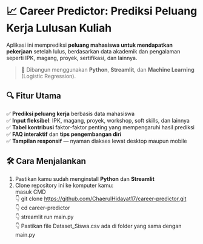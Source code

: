 # 📈 Career Predictor: Prediksi Peluang Kerja Lulusan Kuliah

Aplikasi ini memprediksi **peluang mahasiswa untuk mendapatkan pekerjaan** setelah lulus, berdasarkan data akademik dan pengalaman seperti IPK, magang, proyek, sertifikasi, dan lainnya.

> 🚀 Dibangun menggunakan **Python**, **Streamlit**, dan **Machine Learning** (Logistic Regression).
## 🔍 Fitur Utama

✅ **Prediksi peluang kerja** berbasis data mahasiswa  
✅ **Input fleksibel**: IPK, magang, proyek, workshop, soft skills, dan lainnya  
✅ **Tabel kontribusi** faktor-faktor penting yang mempengaruhi hasil prediksi  
✅ **FAQ interaktif** dan **tips pengembangan diri**  
✅ **Tampilan responsif** — nyaman diakses lewat desktop maupun mobile

## 🛠️ Cara Menjalankan

1. Pastikan kamu sudah menginstall **Python** dan **Streamlit**
2. Clone repository ini ke komputer kamu: <br>
   masuk CMD<br>
   👇
   git clone https://github.com/ChaerulHidayat17/career-predictor.git <br>
   👇
   cd career-predictor <br>
   👇
   streamlit run main.py <br>
   👇
   Pastikan file Dataset_Siswa.csv ada di folder yang sama dengan main.py <br>
